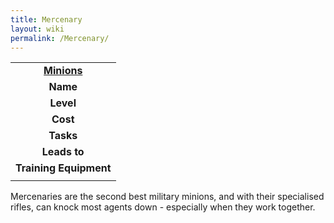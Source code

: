 ```yaml
---
title: Mercenary
layout: wiki
permalink: /Mercenary/
---
```


|                                                 |
|:-----------------------------------------------:|
| **[Minions](/List_of_Minion_Types "wikilink")** |
|                    **Name**                     |
|                    **Level**                    |
|                    **Cost**                     |
|                    **Tasks**                    |
|                  **Leads to**                   |
|             **Training Equipment**              |
|                                                 |

Mercenaries are the second best military minions, and with their
specialised rifles, can knock most agents down - especially when they
work together.